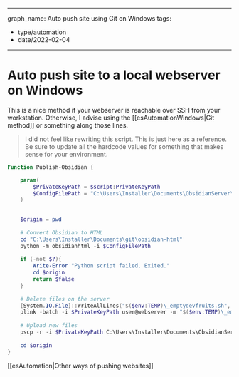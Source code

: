 
---
graph_name: Auto push site using Git on Windows
tags:
- type/automation
- date/2022-02-04
---

# Auto push site to a local webserver on Windows
This is a nice method if your webserver is reachable over SSH from your workstation. Otherwise, I advise using the [[esAutomationWindows|Git method]] or something along those lines.

> I did not feel like rewriting this script. This is just here as a reference. Be sure to update all the hardcode values for something that makes sense for your environment.

``` powershell
Function Publish-Obsidian {

	param(
		$PrivateKeyPath = $script:PrivateKeyPath
		$ConfigFilePath = "C:\Users\Installer\Documents\ObsidianServer\configs\devfruits.yml"
	)
	

	$origin = pwd
	
	# Convert Obsidian to HTML
	cd "C:\Users\Installer\Documents\git\obsidian-html"
	python -m obsidianhtml -i $ConfigFilePath
	
	if (-not $?){
		Write-Error "Python script failed. Exited."
		cd $origin
		return $false
	}
	
	# Delete files on the server
	[System.IO.File]::WriteAllLines("$($env:TEMP)\_emptydevfruits.sh", "rm -rf /home/web/www/devfruits/*")
	plink -batch -i $PrivateKeyPath user@webserver -m "$($env:TEMP)\_emptydevfruits.sh"
	
	# Upload new files
	pscp -r -i $PrivateKeyPath C:\Users\Installer\Documents\ObsidianServer\LocalDevfruits\output\html\* user@webserver:/home/web/www/devfruits/
	
	cd $origin
}
```

[[esAutomation|Other ways of pushing websites]]
